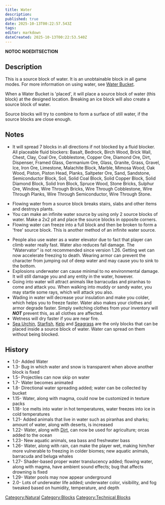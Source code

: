 ```yaml
---
title: Water
description: 
published: true
date: 2025-10-13T00:22:57.543Z
tags: 
editor: markdown
dateCreated: 2025-10-13T00:22:53.540Z
---
```


__NOTOC__ __NOEDITSECTION__

## Description

This is a source block of water. It is an unobtainable block in all game
modes. For more information on using water, see [Water
Bucket](Recipaedia/Tools/Water_Bucket.md "wikilink"). 

When a Water Bucket is 'placed', it will place a source block of water
(this block) at the designed location. Breaking an ice block will also
create a source block of water. 

Source blocks will try to combine to form a surface of still water, if
the source blocks are close enough. 

## Notes 

  - It will spread 7 blocks in all directions if not blocked by a fluid
    blocker. All placeable fluid blockers: Basalt, Bedrock, Birch Wood,
    Brick Wall, Chest, Clay, Coal Ore, Cobblestone, Copper Ore, Diamond
    Ore, Dirt, Dispenser, Framed Glass, Germanium Ore, Glass, Granite,
    Grass, Gravel, Ice, Iron Ore, Limestone, Malachite Block, Marble,
    Mimosa Wood, Oak Wood, Piston, Piston Head, Planks, Saltpeter Ore,
    Sand, Sandstone, Semiconductor Block, Soil, Solid Coal Block, Solid
    Copper Block, Solid Diamond Block, Solid Iron Block, Spruce Wood,
    Stone Bricks, Sulphur Ore, Window, Wire Through Bricks, Wire Through
    Cobblestone, Wire Through Planks, Wire Through Semiconductor, Wire
    Through Stone.

<!-- end list -->

  - Flowing water from a source block breaks stairs, slabs and other
    items and destroys plants.
  - You can make an infinite water source by using only 2 source blocks
    of water. Make a 2x2 pit and place the source blocks in opposite
    corners. 
  - Flowing water can freeze into a full block and then be broken to
    form a 'free' source block. This is another method of an infinite
    water source. 

<!-- end list -->

  - People also use water as a water elevator due to fact that player
    can climb water really fast. Water also reduces fall damage. The
    "Watervator" is not recommended since version 1.26. Getting wet can
    now accelerate freezing to death. Wearing armor can prevent the
    character from jumping out of deep water and may cause you to sink
    to the bottom. 
  - Explosions underwater can cause minimal to no environmental damage.
    It will still damage you and any entity in the water, however.
  - Going into water will attract animals like barracudas and piranhas
    to come and attack you. When walking into muddy or sandy water, you
    may startle some rays, which will attack you also.
  - Wading in water will decrease your insulation and make you colder,
    which helps you to freeze faster. Water also makes your clothes and
    armor degrade faster. Simply switching clothes from your inventory
    will ***NOT*** prevent this, as all clothes are affected.
  - Wetness will dry faster if you are near fire.
  - [Sea Urchin](Recipaedia/Plants/Sea_Urchin.md "wikilink"),
    [Starfish](Recipaedia/Plants/Starfish.md "wikilink"), [Kelp](Recipaedia/Plants/Kelp.md "wikilink") and
    [Seagrass](Recipaedia/Plants/Seagrass.md "wikilink") are the only blocks that can be
    placed inside a source block of water. Water can spread on them
    without being blocked.

## History

  - 1.0- Added Water
  - 1.3- Bug in which water and snow is transparent when above another
    block is fixed
  - 1.5- Projectiles can now skip on water
  - 1.7- Water becomes animated
  - 1.8- Directional water spreading added; water can be collected by
    bucket
  - 1.15- Water, along with magma, could now be customized in texture
    packs
  - 1.18- Ice melts into water in hot temperatures, water freezes into
    ice in cold temperatures
  - 1.21- Added animals that live in water such as piranhas and sharks;
    amount of water, along with deserts, is increased
  - 1.22- Water, along with [Dirt](Recipaedia/Terrain/Dirt.md "wikilink"), can now be used for
    agriculture; orcas added to the ocean
  - 1.23- New aquatic animals, sea bass and freshwater bass
  - 1.26- Water, along with rain, can make the player wet, making
    him/her more vulnerable to freezing in colder biomes; new aquatic
    animals, barracuda and beluga whales
  - 1.27- Shader-based proper water translucency added; flowing water,
    along with magma, have ambient sound effects; bug that affects
    drowning is fixed
  - 1.29- Water pools may now appear underground
  - 2.0- Lots of underwater life added; underwater color, visibility,
    and fog tweaked based on humidity, temperature, and depth

[Category:Natural](Category:Natural "wikilink")
[Category:Blocks](Category:Blocks "wikilink") [Category:Technical
Blocks](Category:Technical_Blocks "wikilink")